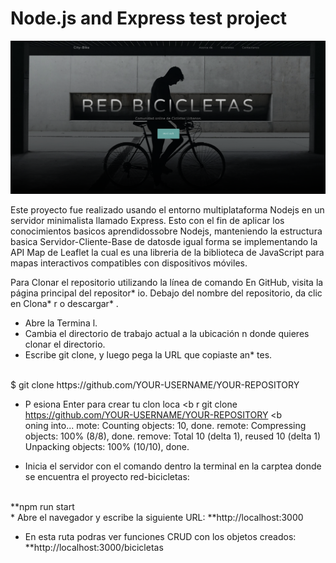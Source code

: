 # Node.js and Express test project

![The console](https://github.com/juankarlos999/projecNodejs/blob/master/red-bicicletas/public/img/page_example.png)


Este proyecto fue realizado usando el entorno multiplataforma Nodejs en un servidor minimalista llamado Express. Esto con el fin de aplicar los conocimientos basicos 
aprendidossobre Nodejs, manteniendo la estructura basica Servidor-Cliente-Base de datosde igual forma se implementando la API Map de Leaflet la cual es una libreria de la biblioteca de JavaScript para mapas interactivos compatibles con dispositivos móviles.




Para Clonar el repositorio utilizando la línea de comando
En GitHub, visita la página principal del repositor* io.
Debajo del nombre del repositorio, da clic en Clona* r o descargar* .

* Abre la Termina l.
* Cambia el directorio de trabajo actual a la ubicación n donde quieres clonar el directorio.
* Escribe git clone, y luego pega la URL que copiaste an* tes.
<br>
  $ git clone https://github.com/YOUR-USERNAME/YOUR-REPOSITORY

* P esiona Enter para crear tu clon loca 
<b  r git clone https://github.com/YOUR-USERNAME/YOUR-REPOSITORY
<b  
  oning into...
  mote: Counting objects: 10, done.
  remote: Compressing objects: 100% (8/8), done.
  remove: Total 10 (delta 1), reused 10 (delta 1)
  Unpacking objects: 100% (10/10), done.

* Inicia el servidor con el comando dentro la terminal en la carptea donde se encuentra el proyecto red-bicicletas:
<br>
**npm run start
<br>
* Abre el navegador y escribe la siguiente URL:
 **http://localhost:3000

* En esta ruta podras ver funciones CRUD con los objetos creados:
  **http://localhost:3000/bicicletas
